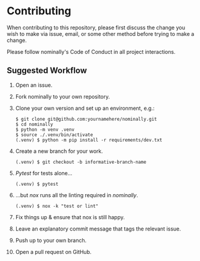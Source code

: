 # Contributing

When contributing to this repository, please first discuss the change you wish
to make via issue, email, or some other method before trying to make a change.

Please follow nominally's Code of Conduct in all project interactions.

## Suggested Workflow

1. Open an issue.

1. Fork nominally to your own repository.

1. Clone your own version and set up an environment, e.g.:

    ```
    $ git clone git@github.com:yournamehere/nominally.git
    $ cd nominally
    $ python -m venv .venv
    $ source ./.venv/bin/activate
    (.venv) $ python -m pip install -r requirements/dev.txt
    ```

1. Create a new branch for your work.
    ```
    (.venv) $ git checkout -b informative-branch-name
    ```

1. _Pytest_ for tests alone...
    ```
    (.venv) $ pytest
    ```

1. ...but _nox_ runs all the linting required in _nominally_.
    ```
    (.venv) $ nox -k "test or lint"
    ```


1. Fix things up & ensure that nox is still happy.

1. Leave an explanatory commit message that tags the relevant issue.

1. Push up to your own branch.

1. Open a pull request on GitHub.

